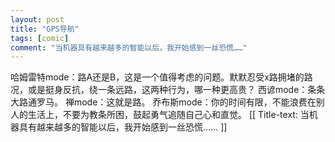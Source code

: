 ```yaml
---
layout: post
title: "GPS导航"
tags: [comic]
comment: "当机器具有越来越多的智能以后，我开始感到一丝恐慌……"
---
```

哈姆雷特mode：路A还是B，这是一个值得考虑的问题。默默忍受x路拥堵的路况，或是挺身反抗，绕一条远路，这两种行为，哪一种更高贵？
西谚mode：条条大路通罗马。
禅mode：这就是路。
乔布斯mode：你的时间有限，不能浪费在别人的生活上，不要为教条所困，鼓起勇气追随自己心和直觉。
[[ Title-text: 当机器具有越来越多的智能以后，我开始感到一丝恐慌…… ]]